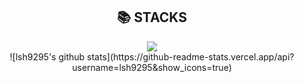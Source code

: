 <div align=center><h2>📚 STACKS</h2></div>

<div align=center>
    <img src="https://img.shields.io/badge/java-007396?style=for-the-badge&logo=java&logoColor=white"> 
</div>


<div align=center>
    ![lsh9295's github stats](https://github-readme-stats.vercel.app/api?username=lsh9295&show_icons=true)
</div>
